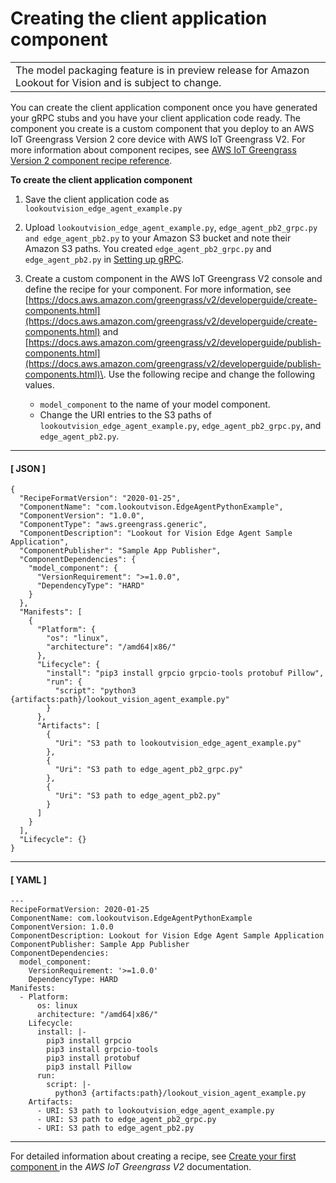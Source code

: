 # Creating the client application component<a name="edge-inference-create-custom-component"></a>


|  | 
| --- |
| The model packaging feature is in preview release for Amazon Lookout for Vision and is subject to change\. | 

You can create the client application component once you have generated your gRPC stubs and you have your client application code ready\. The component you create is a custom component that you deploy to an AWS IoT Greengrass Version 2 core device with AWS IoT Greengrass V2\. For more information about component recipes, see [AWS IoT Greengrass Version 2 component recipe reference](https://docs.aws.amazon.com/greengrass/v2/developerguide/component-recipe-reference.html)\. 

**To create the client application component**

1. Save the client application code as `lookoutvision_edge_agent_example.py`

1. Upload `lookoutvision_edge_agent_example.py`, `edge_agent_pb2_grpc.py and edge_agent_pb2.py` to your Amazon S3 bucket and note their Amazon S3 paths\. You created `edge_agent_pb2_grpc.py` and `edge_agent_pb2.py` in [Setting up gRPC](edge-client-application-setup-environment.md#edge-client-application-create-stub)\.

1. Create a custom component in the AWS IoT Greengrass V2 console and define the recipe for your component\. For more information, see [https://docs.aws.amazon.com/greengrass/v2/developerguide/create-components.html](https://docs.aws.amazon.com/greengrass/v2/developerguide/create-components.html) and [https://docs.aws.amazon.com/greengrass/v2/developerguide/publish-components.html](https://docs.aws.amazon.com/greengrass/v2/developerguide/publish-components.html)\. Use the following recipe and change the following values\.
   + `model_component` to the name of your model component\. 
   + Change the URI entries to the S3 paths of `lookoutvision_edge_agent_example.py`, `edge_agent_pb2_grpc.py`, and `edge_agent_pb2.py`\. 

------
#### [ JSON ]

   ```
   {
     "RecipeFormatVersion": "2020-01-25",
     "ComponentName": "com.lookoutvison.EdgeAgentPythonExample",
     "ComponentVersion": "1.0.0",
     "ComponentType": "aws.greengrass.generic",
     "ComponentDescription": "Lookout for Vision Edge Agent Sample Application",
     "ComponentPublisher": "Sample App Publisher",
     "ComponentDependencies": {
       "model_component": {
         "VersionRequirement": ">=1.0.0",
         "DependencyType": "HARD"
       }
     },
     "Manifests": [
       {
         "Platform": {
           "os": "linux",
           "architecture": "/amd64|x86/"
         },
         "Lifecycle": {
           "install": "pip3 install grpcio grpcio-tools protobuf Pillow",
           "run": {
             "script": "python3 {artifacts:path}/lookout_vision_agent_example.py"
           }
         },
         "Artifacts": [
           {
             "Uri": "S3 path to lookoutvision_edge_agent_example.py"
           },
           {
             "Uri": "S3 path to edge_agent_pb2_grpc.py"
           },
           {
             "Uri": "S3 path to edge_agent_pb2.py"
           }
         ]
       }
     ],
     "Lifecycle": {}
   }
   ```

------
#### [ YAML ]

   ```
   ---
   RecipeFormatVersion: 2020-01-25
   ComponentName: com.lookoutvison.EdgeAgentPythonExample
   ComponentVersion: 1.0.0
   ComponentDescription: Lookout for Vision Edge Agent Sample Application
   ComponentPublisher: Sample App Publisher
   ComponentDependencies:
     model_component:
       VersionRequirement: '>=1.0.0'
       DependencyType: HARD
   Manifests:
     - Platform:
         os: linux
         architecture: "/amd64|x86/"
       Lifecycle:
         install: |-
           pip3 install grpcio
           pip3 install grpcio-tools
           pip3 install protobuf
           pip3 install Pillow
         run:
           script: |- 
             python3 {artifacts:path}/lookout_vision_agent_example.py
       Artifacts:
         - URI: S3 path to lookoutvision_edge_agent_example.py
         - URI: S3 path to edge_agent_pb2_grpc.py
         - URI: S3 path to edge_agent_pb2.py
   ```

------

 For detailed information about creating a recipe, see [Create your first component ](https://docs.aws.amazon.com/greengrass/v2/developerguide/getting-started.html#create-first-component) in the *AWS IoT Greengrass V2* documentation\. 